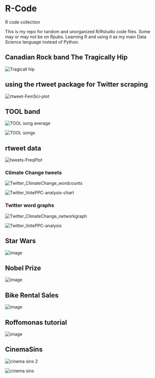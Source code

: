 # R-Code

R code collection

This is my repo for random and unorganized R/Rstudio code files. Some may or may not be on Rpubs. Learning R and using it as my 
main Data Science language instead of Python.

## Canadian Rock band The Tragically Hip 
![Tragicall hip](https://user-images.githubusercontent.com/55933131/136277097-d745a96e-cd61-473f-8779-1f0d119a63c0.png)

## using the rtweet package for Twitter scraping
![rtweet-FemSci-plot](https://user-images.githubusercontent.com/55933131/136281488-4b6cd638-a002-48bb-8de6-2aac9185087c.png)


## TOOL band 
![TOOL song average](https://user-images.githubusercontent.com/55933131/136283266-5ab30748-8658-495a-a181-6c5b523ec3fc.png)

![TOOL songs](https://user-images.githubusercontent.com/55933131/136283313-9dbd5d4a-51bd-4c18-bd1b-57478d69dc3a.png)


## rtweet data
![tweets-FreqPlot](https://user-images.githubusercontent.com/55933131/136283495-3e0b90e9-e169-4803-9cf8-0074f7510bcd.png)

### Climate Change tweets
![Twitter_ClimateChange_wordcounts](https://user-images.githubusercontent.com/55933131/136283509-6b1a8b3e-fe97-497a-a4c9-2f62c2432361.png)

![Twitter_VotePPC-analysis-chart](https://user-images.githubusercontent.com/55933131/136283555-f3238fe6-da9b-40ed-813f-47d0894961ae.png)

### Twitter word graphs
![Twitter_ClimateChange_networkgraph](https://user-images.githubusercontent.com/55933131/136283688-fb321af9-643a-49bb-b881-f9a39ca8d75c.png)

![Twitter_VotePPC-analysis](https://user-images.githubusercontent.com/55933131/136283721-ca374b7c-59bb-4d66-9a05-d470e1d763a3.png)


## Star Wars
![image](https://user-images.githubusercontent.com/55933131/136291144-1d54fb96-3668-463a-86cc-477bc809884a.png)

## Nobel Prize 
![image](https://user-images.githubusercontent.com/55933131/136720500-5d71f716-baf6-4166-997f-0c11c097f1f7.png)

## Bike Rental Sales
![image](https://user-images.githubusercontent.com/55933131/137187034-351191ff-27c3-4208-8bae-921fec05e0d6.png)


## Roffomonas tutorial
![image](https://user-images.githubusercontent.com/55933131/143976500-bc5a61f0-920c-40d7-b9bf-99b5482e1669.png)

## CinemaSins
![cinema sins 2](https://user-images.githubusercontent.com/55933131/168446747-66b11c00-40de-48b1-ba5f-2021da3203a8.png)


![cinema sins](https://user-images.githubusercontent.com/55933131/168446771-ea2e4bae-2a56-4e1c-b067-4a2da61808cb.png)
